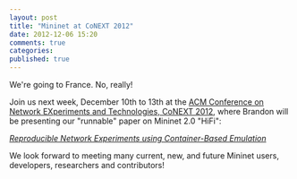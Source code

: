 ```yaml
---
layout: post
title: "Mininet at CoNEXT 2012"
date: 2012-12-06 15:20
comments: true
categories: 
published: true
---
```


We're going to France. No, really!

Join us next week, December 10th to 13th at
the [ACM Conference on Network EXperiments and Technologies, CoNEXT 2012](http://conferences.sigcomm.org/co-next/2012/program.html),
where Brandon will be presenting our "runnable" paper on Mininet 2.0 "HiFi":

[_Reproducible Network Experiments using Container-Based Emulation_](http://conferences.sigcomm.org/co-next/2012/eproceedings/conext/p253.pdf)

We look forward to meeting many current, new, and future Mininet users,
developers, researchers and contributors!


